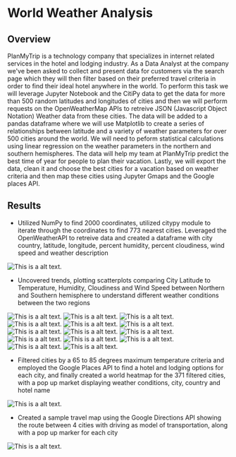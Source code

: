 # World Weather Analysis

## Overview
PlanMyTrip is a technology company that specializes in internet related services in the hotel and lodging industry. As a Data Analyst at the company we've been asked to collect and present data for customers via the search page which they will then filter based on their preferred travel criteria in order to find their ideal hotel anywhere in the world. To perform this task we will leverage Jupyter Notebook and the CitiPy data to get the data for more than 500 random latitudes and longitudes of cities and then we will perform requests on the OpenWeatherMap APIs to retreive JSON (Javascript Object Notation) Weather data from these cities. The data will be added to a pandas dataframe where we will use Matplotlib to create a series of relationships between latitude and a variety of weather parameters for over 500 cities around the world. We will need to peform statistical calculations using linear regression on the weather parameters in the northern and southern hemispheres. The data will help my team at PlanMyTrip predict the best time of year for people to plan their vacation. Lastly, we will export the data, clean it and choose the best cities for a vacation based on weather criteria and then map these cities using Jupyter Gmaps and the Google places API.

## Results 
* Utilized NumPy to find 2000 coordinates, utilized citypy module to iterate through the coordinates to find 773 nearest cities. Leveraged the OpenWeatherAPI to retreive data and created a dataframe with city country, latitude, longitude, percent humidity, percent cloudiness, wind speed and weather description

![This is a alt text.](/weather_database/weather_database.PNG)

* Uncovered trends, plotting scatterplots comparing City Latitude to Temperature, Humidity, Cloudiness and Wind Speed between Northern and Southern hemisphere to understand different weather conditions between the two regions

![This is a alt text.](/weather_data/Fig1.png)
![This is a alt text.](/weather_data/Fig2.png)
![This is a alt text.](/weather_data/Fig3.png)
![This is a alt text.](/weather_data/Fig4.png)
![This is a alt text.](/weather_data/Fig4.png)
![This is a alt text.](/weather_data/Fig4.png)
![This is a alt text.](/weather_data/North_Max_Temp)
![This is a alt text.](/weather_data/South_Max_Temp)
![This is a alt text.](/weather_data/North_Cloudiness)
![This is a alt text.](/weather_data/South_Cloudiness)
![This is a alt text.](/weather_data/North_Humidity)
![This is a alt text.](/weather_data/South_Humidity)
![This is a alt text.](/weather_data/North_WindSpeed)
![This is a alt text.](/weather_data/South_WindSpeed)


* Filtered cities by a 65 to 85 degrees maximum temperature criteria and employed the Google Places API to find a hotel and lodging options for each city, and finally created a world heatmap for the 371 filtered cities, with a pop up market displaying weather conditions, city, country and hotel name

![This is a alt text.](vacation_search/WeatherPy_vacation.png)

* Created a sample travel map using the Google Directions API showing the route between 4 cities with driving as model of transportation, along with a pop up marker for each city

![This is a alt text.](vacations_itinerary/WeatherPy_travel_map.PNG)
